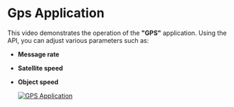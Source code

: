 # Gps Application
This video demonstrates the operation of the **"GPS"**  application. Using the API, you can adjust various parameters such as:

- **Message rate**  
- **Satellite speed**
- **Object speed**

  [![GPS Application](https://youtu.be/pHRRXUZhh78)](https://youtu.be/TH66RHUvivo)
